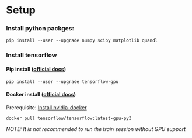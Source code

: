 # Setup

### Install python packges:
`pip install --user --upgrade numpy scipy matplotlib quandl`

### Install tensorflow

#### Pip install ([official docs](https://www.tensorflow.org/install/pip))

`pip install --user --upgrade tensorflow-gpu`

#### Docker install ([official docs](https://www.tensorflow.org/install/docker))

Prerequisite: [Install nvidia-docker](https://github.com/NVIDIA/nvidia-docker)

`docker pull tensorflow/tensorflow:latest-gpu-py3`

_NOTE: It is not recommended to run the train session without GPU support_